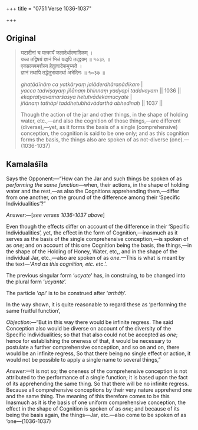 +++
title = "0751 Verse 1036-1037"

+++
## Original 
>
> घटादीनां च यत्कार्यं जलादेर्धारणादिकम् ।  
> यच्च तद्विषयं ज्ञानं भिन्नं यद्यपि तद्द्वयम् ॥ १०३६ ॥  
> एकप्रत्यवमर्शस्य हेतुत्वादेकमुच्यते ।  
> ज्ञानं तथापि तद्धेतुभावादर्था अभेदिनः ॥ १०३७ ॥ 
>
> *ghaṭādīnāṃ ca yatkāryaṃ jalāderdhāraṇādikam* \|  
> *yacca tadviṣayaṃ jñānaṃ bhinnaṃ yadyapi taddvayam* \|\| 1036 \|\|  
> *ekapratyavamarśasya hetutvādekamucyate* \|  
> *jñānaṃ tathāpi taddhetubhāvādarthā abhedinaḥ* \|\| 1037 \|\| 
>
> Though the action of the jar and other things, in the shape of holding water, etc.,—and also the cognition of those things,—are different (diverse),—yet, as it forms the basis of a single (comprehensive) conception, the cognition is said to be one only; and as this cognition forms the basis, the things also are spoken of as not-diverse (one).—(1036-1037)



## Kamalaśīla

Says the Opponent:—“How can the Jar and such things be spoken of as *performing the same function*—when, their actions, in the shape of holding water and the rest,—as also the Cognitions apprehending them,—differ from one another, on the ground of the difference among their ‘Specific Individualities’?”

*Answer*:—[*see verses 1036-1037 above*]

Even though the effects differ on account of the difference in their ‘Specific Individualities’, yet, the effect in the form of Cognition,—inasmuch as it serves as the basis of the single comprehensive conception,—is spoken of as *one*; and on account of this one Cognition being the basis, the things,—in the shape of the Holding of Honey, Water, etc,, and in the shape of the individual Jar, etc.,—also are spoken of as *one*.—This is what is meant by the text—‘*And as this cognition, etc. etc*.’.

The previous singular form ‘*ucyate*’ has, in construing, to be changed into the plural form ‘*ucyante*’.

The particle ‘*api*’ is to be construed after ‘*arthāḥ*’.

In the way shown, it is quite reasonable to regard these as ‘performing the same fruitful function’,

*Objection*:—“But in this way there would be infinite regress. The said Conception also would be diverse on account of the diversity of the Specific Individualities; so that that also could not be accepted as *one*; hence for establishing the oneness of that, it would be necessary to postulate a further comprehensive conception, and so on and on, there would be an infinite regress, So that there being no single effect or action, it would not be possible to apply a single name to several things,”

*Answer*:—It is not so; the oneness of the comprehensive conception is not attributed to the performance of a single function; it is based upon the fact of its apprehending the same thing. So that there will be no infinite regress. Because all comprehensive conceptions by their very nature apprehend one and the same thing. The meaning of this therefore comes to be this Inasmuch as it is the basis of one uniform comprehensive conception, the effect in the shape of Cognition is spoken of as *one*; and because of its being the basis again, the things—Jar, etc.—also come to be spoken of as ‘one—(1036-1037)



